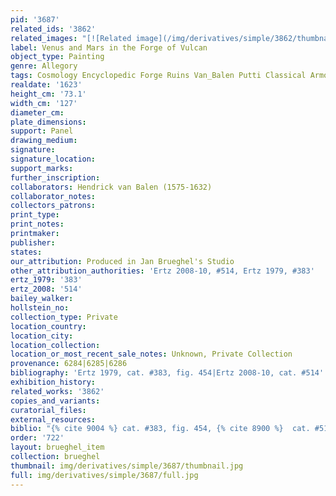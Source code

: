 ```yaml
---
pid: '3687'
related_ids: '3862'
related_images: "[![Related image](/img/derivatives/simple/3862/thumbnail.jpg)](/brughel/3862)"
label: Venus and Mars in the Forge of Vulcan
object_type: Painting
genre: Allegory
tags: Cosmology Encyclopedic Forge Ruins Van_Balen Putti Classical Armor
realdate: '1623'
height_cm: '73.1'
width_cm: '127'
diameter_cm: 
plate_dimensions: 
support: Panel
drawing_medium: 
signature: 
signature_location: 
support_marks: 
further_inscription: 
collaborators: Hendrick van Balen (1575-1632)
collaborator_notes: 
collectors_patrons: 
print_type: 
print_notes: 
printmaker: 
publisher: 
states: 
our_attribution: Produced in Jan Brueghel's Studio
other_attribution_authorities: 'Ertz 2008-10, #514, Ertz 1979, #383'
ertz_1979: '383'
ertz_2008: '514'
bailey_walker: 
hollstein_no: 
collection_type: Private
location_country: 
location_city: 
location_collection: 
location_or_most_recent_sale_notes: Unknown, Private Collection
provenance: 6284|6285|6286
bibliography: 'Ertz 1979, cat. #383, fig. 454|Ertz 2008-10, cat. #514'
exhibition_history: 
related_works: '3862'
copies_and_variants: 
curatorial_files: 
external_resources: 
biblio: "{% cite 9004 %} cat. #383, fig. 454, {% cite 8900 %}  cat. #514"
order: '722'
layout: brueghel_item
collection: brueghel
thumbnail: img/derivatives/simple/3687/thumbnail.jpg
full: img/derivatives/simple/3687/full.jpg
---
```

